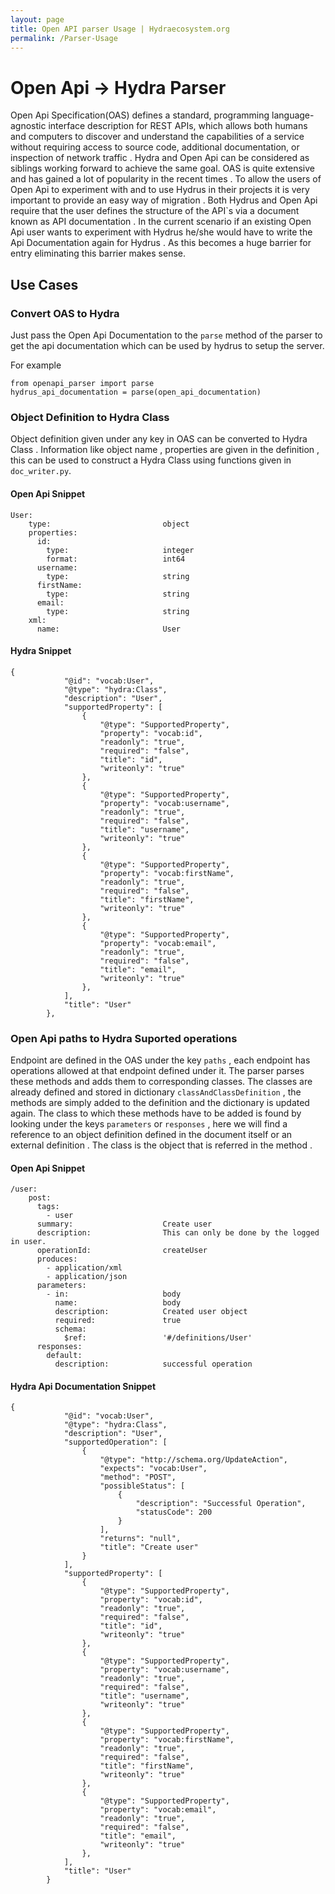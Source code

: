 ```yaml
---
layout: page
title: Open API parser Usage | Hydraecosystem.org
permalink: /Parser-Usage
---
```


# Open Api -> Hydra Parser 


Open Api Specification(OAS) defines a standard, programming language-agnostic interface description for REST APIs, which allows both humans and computers to discover and understand the capabilities of a service without requiring access to source code, additional documentation, or inspection of network traffic . Hydra and Open Api can be considered as siblings working forward to achieve the same goal. OAS is quite extensive and has gained a lot of popularity in the recent times . To allow the users of Open Api to experiment with and to use Hydrus in their projects it is very important to provide an easy way of migration . Both Hydrus and Open Api require that the user defines the structure of the API`s via a document known as API documentation . In the current scenario if an existing Open Api user wants to experiment with Hydrus he/she would have to write the Api Documentation again for Hydrus . As this becomes a huge barrier for entry eliminating this barrier makes sense.

## Use Cases 

### Convert OAS to Hydra 
Just pass the Open Api Documentation to the `parse` method of the parser to get the api documentation which can be used by hydrus to setup the server.

For example 

```
from openapi_parser import parse
hydrus_api_documentation = parse(open_api_documentation)
```
 
### Object Definition to Hydra Class 
Object definition given under any key in OAS can be converted to Hydra Class . Information like object name , properties are given in the definition , this can be used to construct a Hydra Class using functions given in `doc_writer.py`.

#### Open Api Snippet 
```
User:
    type:                         object
    properties:
      id:
        type:                     integer
        format:                   int64
      username:
        type:                     string
      firstName:
        type:                     string
      email:
        type:                     string
    xml:
      name:                       User
```

#### Hydra Snippet 
```
{
            "@id": "vocab:User",
            "@type": "hydra:Class",
            "description": "User",
            "supportedProperty": [
                {
                    "@type": "SupportedProperty",
                    "property": "vocab:id",
                    "readonly": "true",
                    "required": "false",
                    "title": "id",
                    "writeonly": "true"
                },
                {
                    "@type": "SupportedProperty",
                    "property": "vocab:username",
                    "readonly": "true",
                    "required": "false",
                    "title": "username",
                    "writeonly": "true"
                },
                {
                    "@type": "SupportedProperty",
                    "property": "vocab:firstName",
                    "readonly": "true",
                    "required": "false",
                    "title": "firstName",
                    "writeonly": "true"
                },
                {
                    "@type": "SupportedProperty",
                    "property": "vocab:email",
                    "readonly": "true",
                    "required": "false",
                    "title": "email",
                    "writeonly": "true"
                },
            ],
            "title": "User"
        },
```

### Open Api paths to Hydra Suported operations

Endpoint are defined in the OAS under the key `paths` , each endpoint has operations allowed at that endpoint defined under it. The parser parses these methods and adds them to corresponding classes. The classes are already defined and stored in dictionary `classAndClassDefinition` , the methods are simply added to the definition and the dictionary is updated again. The class to which these methods have to be added is found by looking under the keys `parameters` or `responses` , here we will find a reference to an object definition defined in the document itself or an external definition . The class is the object that is referred in the method . 

#### Open Api Snippet
```
/user:
    post:
      tags:
        - user
      summary:                    Create user
      description:                This can only be done by the logged in user.
      operationId:                createUser
      produces:
        - application/xml
        - application/json
      parameters:
        - in:                     body
          name:                   body
          description:            Created user object
          required:               true
          schema:
            $ref:                 '#/definitions/User'
      responses:
        default:
          description:            successful operation
```

#### Hydra Api Documentation Snippet 
```
{
            "@id": "vocab:User",
            "@type": "hydra:Class",
            "description": "User",
            "supportedOperation": [
                {
                    "@type": "http://schema.org/UpdateAction",
                    "expects": "vocab:User",
                    "method": "POST",
                    "possibleStatus": [
                        {
                            "description": "Successful Operation",
                            "statusCode": 200
                        }
                    ],
                    "returns": "null",
                    "title": "Create user"
                }
            ],
            "supportedProperty": [
                {
                    "@type": "SupportedProperty",
                    "property": "vocab:id",
                    "readonly": "true",
                    "required": "false",
                    "title": "id",
                    "writeonly": "true"
                },
                {
                    "@type": "SupportedProperty",
                    "property": "vocab:username",
                    "readonly": "true",
                    "required": "false",
                    "title": "username",
                    "writeonly": "true"
                },
                {
                    "@type": "SupportedProperty",
                    "property": "vocab:firstName",
                    "readonly": "true",
                    "required": "false",
                    "title": "firstName",
                    "writeonly": "true"
                },
                {
                    "@type": "SupportedProperty",
                    "property": "vocab:email",
                    "readonly": "true",
                    "required": "false",
                    "title": "email",
                    "writeonly": "true"
                },
            ],
            "title": "User"
        }
```


